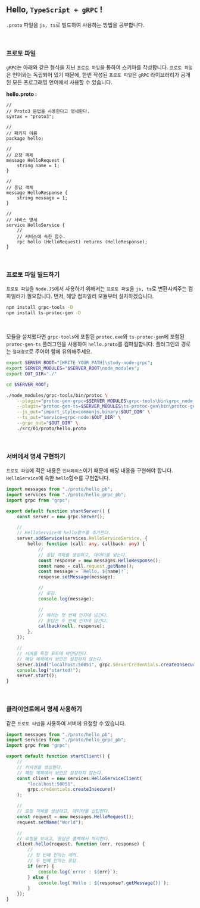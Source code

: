 ## Hello, `TypeScript + gRPC` !

`.proto` 파일을 `js, ts`로 빌드하여 사용하는 방법을 공부합니다.

<br/>

### 프로토 파일

`gRPC`는 아래와 같은 형식을 지닌 `프로토 파일`을 통하여 스키마를 작성합니다. `프로토 파일`은 언어와는 독립되어 있기 때문에, 한번 작성된 `프로토 파일`은 `gRPC` 라이브러리가 공개된 모든 프로그래밍 언어에서 사용할 수 있습니다.

**hello.proto :**

```grpc
//
// Proto3 문법을 사용한다고 명세한다.
syntax = "proto3";

//
// 패키지 이름
package hello;

//
// 요청 객체
message HelloRequest {
    string name = 1;
}

//
// 응답 객체
message HelloResponse {
    string message = 1;
}

//
// 서비스 명세
service HelloService {
    //
    // 서비스에 속한 함수.
    rpc hello (HelloRequest) returns (HelloResponse);
}
```

<br/>

### 프로토 파일 빌드하기

`프로토 파일`을 `Node.JS`에서 사용하기 위해서는 `프로토 파일`을 `js, ts`로 변환시켜주는 컴파일러가 필요합니다. 먼저, 해당 컴파일러 모듈부터 설치하겠습니다.

```bash
npm install grpc-tools -D
npm install ts-protoc-gen -D
```

<br/>

모듈을 설치했다면 `grpc-tools`에 포함된 `protoc.exe`와 `ts-protoc-gen`에 포함된 `protoc-gen-ts` 플러그인을 사용하여 `hello.proto`를 컴파일합니다. 플러그인의 경로는 `절대경로`로 주어야 함에 유의해주세요.

```bash
export SERVER_ROOT="[WRITE_YOUR_PATH]\study-node-grpc";
export SERVER_MODULES="$SERVER_ROOT\node_modules";
export OUT_DIR="./"

cd $SERVER_ROOT;

./node_modules/grpc-tools/bin/protoc \
    --plugin="protoc-gen-grpc=$SERVER_MODULES\grpc-tools\bin\grpc_node_plugin.exe" \
    --plugin="protoc-gen-ts=$SERVER_MODULES\ts-protoc-gen\bin\protoc-gen-ts.cmd" \
    --js_out="import_style=commonjs,binary:$OUT_DIR" \
    --ts_out="service=grpc-node:$OUT_DIR" \
    --grpc_out="$OUT_DIR" \
    ./src/01/proto/hello.proto
```

<br/>

### 서버에서 명세 구현하기

`프로토 파일`에 적은 내용은 `인터페이스`이기 때문에 해당 내용을 구현해야 합니다. `HelloService`에 속한 `hello`함수를 구현합니다.

```ts
import messages from "./proto/hello_pb";
import services from "./proto/hello_grpc_pb";
import grpc from "grpc";

export default function startServer() {
    const server = new grpc.Server();

    //
    // HelloService에 hello함수를 추가한다.
    server.addService(services.HelloServiceService, {
        hello: function (call: any, callback: any) {
            //
            // 응답 객체를 생성하고, 데이터를 넣는다.
            const response = new messages.HelloResponse();
            const name = call.request.getName();
            const message = `Hello, ${name}!`;
            response.setMessage(message);

            //
            // 로깅.
            console.log(message);

            //
            // 에러는 첫 번째 인자에 넘긴다.
            // 응답은 두 번째 인자에 넘긴다.
            callback(null, response);
        },
    });

    //
    // 서버를 특정 포트에 바인딩한다.
    // 해당 예제에서 보안은 설정하지 않는다.
    server.bind("localhost:50051", grpc.ServerCredentials.createInsecure());
    console.log("started!");
    server.start();
}
```

<br/>

### 클라이언트에서 명세 사용하기

같은 `프로토 타입`을 사용하여 서버에 요청할 수 있습니다.

```ts
import messages from "./proto/hello_pb";
import services from "./proto/hello_grpc_pb";
import grpc from "grpc";

export default function startClient() {
    //
    // 커넥션을 생성한다.
    // 해당 예제에서 보안은 설정하지 않는다.
    const client = new services.HelloServiceClient(
        "localhost:50051",
        grpc.credentials.createInsecure()
    );

    //
    // 요청 객체를 생성하고, 데이터를 삽입한다.
    const request = new messages.HelloRequest();
    request.setName("World");

    //
    // 요청을 보내고, 응답은 콜백에서 처리한다.
    client.hello(request, function (err, response) {
        //
        // 첫 번째 인자는 에러.
        // 두 번째 인자는 응답.
        if (err) {
            console.log(`error : ${err}`);
        } else {
            console.log(`Hello : ${response?.getMessage()}`);
        }
    });
}
```
